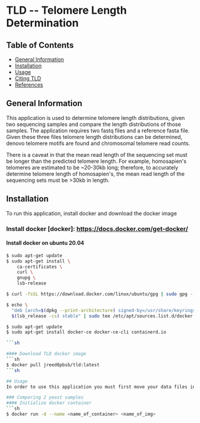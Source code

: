 # TLD -- Telomere Length Determination

## Table of Contents
* [General Information](#general-info)
* [Installation](#install)
* [Usage](#usage)
* [Citing TLD](#cite)
* [References](#ref)

## General Information
This application is used to determine telomere length distributions, given two sequencing samples and compare the length distributions of those samples. The application requires two fastq files and a reference fasta file. Given these three files telomere length distributions can be determined, denovo telomere motifs are found and chromosomal telomere read counts. 

There is a caveat in that the mean read length of the sequencing set must be longer than the predicted telomere length. For example, homosapien's telomeres are estimated to be ~20-30kb long; therefore, to accurately determine telomere length of homosapien's, the mean read length of the sequencing sets must be >30kb in length.

## Installation
To run this application, install docker and download the docker image

### Install docker [docker]: https://docs.docker.com/get-docker/

#### Install docker on ubuntu 20.04
```sh
$ sudo apt-get update
$ sudo apt-get install \
    ca-certificates \
    curl \
    gnupg \
    lsb-release

$ curl -fsSL https://download.docker.com/linux/ubuntu/gpg | sudo gpg --dearmor -o /usr/share/keyrings/docker-archive-keyring.gpg

$ echo \
  "deb [arch=$(dpkg --print-architecture) signed-by=/usr/share/keyrings/docker-archive-keyring.gpg] https://download.docker.com/linux/ubuntu \
  $(lsb_release -cs) stable" | sudo tee /etc/apt/sources.list.d/docker.list > /dev/null

$ sudo apt-get update
$ sudo apt-get install docker-ce docker-ce-cli containerd.io

```sh

#### Download TLD docker image
```sh
$ docker pull jreed0pbsb/tld:latest
```sh

## Usage
In order to use this application you must first move your data files into the data directory of tld. The fastq files go into ```sh $ tld/data/fastq ```sh and the reference files must go in ```sh $ tld/data/ref ```sh. 

### Comparing 2 yeast samples
#### Initialize docker container 
```sh
$ docker run -d --name <name_of_container> <name_of_img>
